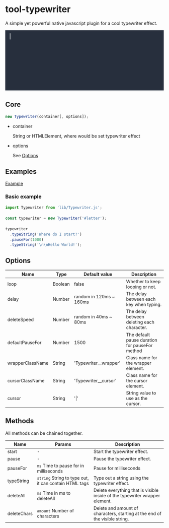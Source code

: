 # tool-typewriter

A simple yet powerful native javascript plugin for a cool typewriter effect.

![](./preview.gif)

## Core

```js
new Typewriter(container[, options]);
```

- container

  String or HTMLElement, where would be set typewriter effect

- options

  See [Options](#options)

## Examples

[Example](https://mix-liten.github.io/tool-typewriter/)

### Basic example

```js
import Typewriter from 'lib/Typewriter.js';

const typewriter = new Typewriter('#letter');

typewriter
  .typeString('Where do I start?')
  .pauseFor(1000)
  .typeString('\n\nHello World!');
```

## Options

| Name             | Type    | Default value           | Description                                    |
| ---------------- | ------- | ----------------------- | ---------------------------------------------- |
| loop             | Boolean | false                   | Whether to keep looping or not.                |
| delay            | Number  | random in 120ms ~ 160ms | The delay between each key when typing.        |
| deleteSpeed      | Number  | random in 40ms ~ 80ms   | The delay between deleting each character.     |
| defaultPauseFor  | Number  | 1500                    | The default pause duration for pauseFor method |
| wrapperClassName | String  | 'Typewriter__wrapper'   | Class name for the wrapper element.            |
| cursorClassName  | String  | 'Typewriter__cursor'    | Class name for the cursor element.             |
| cursor           | String  | '\|'                    | String value to use as the cursor.             |


## Methods

All methods can be chained together.

| Name        | Params                                                  | Description                                                                 |
| ----------- | ------------------------------------------------------- | --------------------------------------------------------------------------- |
| start       | -                                                       | Start the typewriter effect.                                                |
| pause       | -                                                       | Pause the typewriter effect.                                                |
| pauseFor    | ``ms`` Time to pause for in milliseconds                | Pause for milliseconds                                                      |
| typeString  | ``string`` String to type out, it can contain HTML tags | Type out a string using the typewriter effect.                              |
| deleteAll   | ``ms`` Time in ms to deleteAll                          | Delete everything that is visible inside of the typewriter wrapper element. |
| deleteChars | ``amount`` Number of characters                         | Delete and amount of characters, starting at the end of the visible string. |
